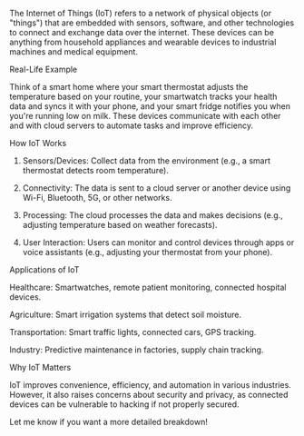 The Internet of Things (IoT) refers to a network of physical objects (or "things") that are embedded with sensors, software, and other technologies to connect and exchange data over the internet. These devices can be anything from household appliances and wearable devices to industrial machines and medical equipment.

Real-Life Example

Think of a smart home where your smart thermostat adjusts the temperature based on your routine, your smartwatch tracks your health data and syncs it with your phone, and your smart fridge notifies you when you're running low on milk. These devices communicate with each other and with cloud servers to automate tasks and improve efficiency.

How IoT Works

1. Sensors/Devices: Collect data from the environment (e.g., a smart thermostat detects room temperature).


2. Connectivity: The data is sent to a cloud server or another device using Wi-Fi, Bluetooth, 5G, or other networks.


3. Processing: The cloud processes the data and makes decisions (e.g., adjusting temperature based on weather forecasts).


4. User Interaction: Users can monitor and control devices through apps or voice assistants (e.g., adjusting your thermostat from your phone).



Applications of IoT

Healthcare: Smartwatches, remote patient monitoring, connected hospital devices.

Agriculture: Smart irrigation systems that detect soil moisture.

Transportation: Smart traffic lights, connected cars, GPS tracking.

Industry: Predictive maintenance in factories, supply chain tracking.


Why IoT Matters

IoT improves convenience, efficiency, and automation in various industries. However, it also raises concerns about security and privacy, as connected devices can be vulnerable to hacking if not properly secured.

Let me know if you want a more detailed breakdown!

